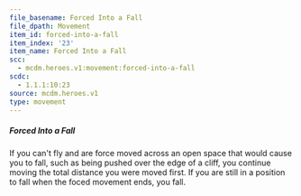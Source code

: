 ```yaml
---
file_basename: Forced Into a Fall
file_dpath: Movement
item_id: forced-into-a-fall
item_index: '23'
item_name: Forced Into a Fall
scc:
  - mcdm.heroes.v1:movement:forced-into-a-fall
scdc:
  - 1.1.1:10:23
source: mcdm.heroes.v1
type: movement
---
```


##### Forced Into a Fall

If you can't fly and are force moved across an open space that would cause you to fall, such as being pushed over the edge of a cliff, you continue moving the total distance you were moved first. If you are still in a position to fall when the foced movement ends, you fall.
